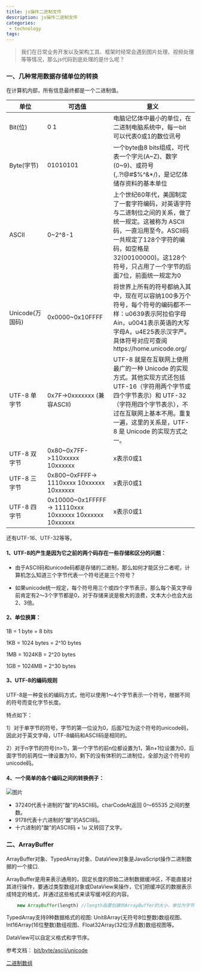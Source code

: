 ```yaml
---
title: js操作二进制文件
description: js操作二进制文件
categories:
 - technology
tags:
---
```


> 我们在日常业务开发以及架构工具、框架时经常会遇到图片处理、视频处理等等情况，那么js代码到底处理的是什么呢？

### 一、几种常用数据存储单位的转换

在计算机内部，所有信息最终都是一个二进制值。

| 单位 | 可选值 | 意义 |
| --- | --- | --- |
| Bit(位) | 0 1 | 电脑记忆体中最小的单位，在二进制电脑系统中，每一bit可以代表0或1的数位讯号 |
| Byte(字节) | 01010101 | 一个byte由8 bits组成，可代表一个字元(A~Z)、数字(0~9)、或符号(,.?!@#$%^&*/)，是记忆体储存资料的基本单位 |
| ASCII | 0~2^8-1 | 上个世纪60年代，美国制定了一套字符编码，对英语字符与二进制位之间的关系，做了统一规定。这被称为 ASCII 码，一直沿用至今。ASCII码一共规定了128个字符的编码，如空格是32(00100000)。这128个符号，只占用了一个字节的后面7位，前面统一规定为0 |
| Unicode(万国码) | 0x0000~0x10FFFF | 将世界上所有的符号都纳入其中，现在可以容纳100多万个符号，每个符号的编码都不一样：u0639表示阿拉伯字母Ain，u0041表示英语的大写字母A，u4E25表示汉字严。具体符号对应可查阅https://home.unicode.org/ |
| UTF-8 单字节 | 0x7F->0xxxxxxx (兼容ASCII) | UTF-8 就是在互联网上使用最广的一种 Unicode 的实现方式。其他实现方式还包括 UTF-16（字符用两个字节或四个字节表示）和 UTF-32（字符用四个字节表示），不过在互联网上基本不用。重复一遍，这里的关系是，UTF-8 是 Unicode 的实现方式之一。 |
| UTF-8 双字节 | 0x80~0x7FF->110xxxxx 10xxxxxx | x表示0或1 |
| UTF-8 三字节 | 0x800~0xFFFF-> 1110xxxx 10xxxxxx 10xxxxxx | x表示0或1 |
| UTF-8 四字节 | 0x10000~0x1FFFFF-> 11110xxx 10xxxxxx 10xxxxxx 10xxxxxx | x表示0或1 |

还有UTF-16、UTF-32等等。

#### 1、UTF-8的产生是因为它之前的两个码存在一些存储和区分的问题：

- 由于ASCII码和unicode码都是存储的二进制，那么如何才能区分二者呢，计算机怎么知道三个字节代表一个符号还是三个符号？

- 如果unicode统一规定，每个符号用三个或四个字节表示，那么每个英文字母前肯定有2～3个字节都是0，对于存储来说是极大的浪费，文本大小也会大出2、3倍。

#### 2、单位换算：
1B = 1 byte = 8 bits

1KB = 1024 bytes = 2^10 bytes

1MB = 1024KB = 2^20 bytes

1GB = 1024MB = 2^30 bytes

#### 3、UTF-8的编码规则

UTF-8是一种变长的编码方式，他可以使用1～4个字节表示一个符号，根据不同的符号而变化字节长度。

特点如下：

1）对于单字节的符号，字节的第一位设为0，后面7位为这个符号的unicode码，因此对于英文字母，UTF-8编码和ASCII码是相同的。

2）对于n字节的符号(n>1)，第一个字节的前n位都设置为1，第n+1位设置为0，后面字节的前两位一律设置为10，剩下的没有体积的二进制位，全部为这个符号的unicode码。

#### 4、一个简单的各个编码之间的转换例子：

![图片]({{site.url}}/assets/images/note/unicode.jpg)

- 37240代表十进制的"酸"的ASCII码。charCodeAt返回 0～65535 之间的整数。
- 9178代表十六进制的"酸"的ASCII码。
- 十六进制的"酸"的ASCII码 + \u 又转回了文字。

### 二、ArrayBuffer

ArrayBuffer对象、TypedArray对象、DataView对象是JavaScript操作二进制数据的一个接口.

ArrayBuffer是用来表示通用的，固定长度的原始二进制数据缓冲区，不能直接对其进行操作，要通过类型数组对象或DataView来操作，它们把缓冲区的数据表示成特定的格式，并通过这些格式来读写缓冲区的内容。

```javascript
    new ArrayBuffer(length) //length指要创建的ArrayBuffer的大小，单位为字节(byte)。
```

TypedArray支持9种数据格式的视图: Unit8Array(无符号8位整数)数组视图、Int16Array(16位整数)数组视图、Float32Array(32位浮点数)数组视图等。

DataView可以自定义格式和字节序。


参考文档：
[bit/byte/ascii/unicode](https://www.cnblogs.com/gaocy/p/8258636.html)

[二进制数组](https://javascript.ruanyifeng.com/stdlib/arraybuffer.html)



